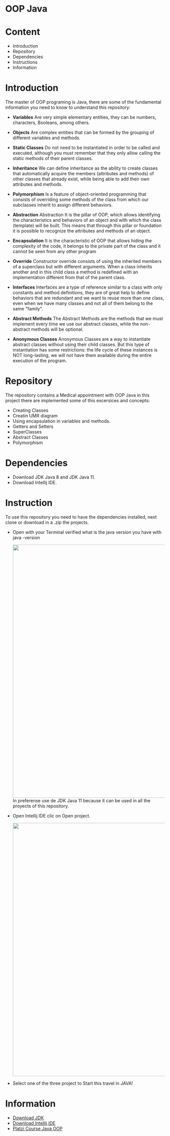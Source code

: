 # OOP Java
# Content
- Introduction
- Repository
- Dependencies
- Instructions
- Information

# Introduction

The master of OOP programing is Java, there are some of the fundamental information you need to know to understand this repository:

- **Variables** 
   Are very simple elementary entities, they can be numbers, characters, Booleans, among others.
- **Objects** 
   Are complex entities that can be formed by the grouping of different variables and methods.
 
- **Static Classes**
  Do not need to be instantiated in order to be called and executed, although you must remember that they only allow calling the static methods of their parent classes.
  
- **Inheritance**
  We can define inheritance as the ability to create classes that automatically acquire the members (attributes and methods) of other classes that already exist, while being able to add their own attributes and methods.
  
- **Polymorphism**
  Is a feature of object-oriented programming that consists of overriding some methods of the class from which our subclasses inherit to assign different behaviors.
  
- **Abstraction**
Abstraction It is the pillar of OOP, which allows identifying the characteristics and behaviors of an object and with which the class (template) will be built. This means that through this pillar or foundation it is possible to recognize the attributes and methods of an object. 

 - **Encapsulation**
  It is the characteristic of OOP that allows hiding the complexity of the code, it belongs to the private part of the class and it cannot be seen from any other program
  
- **Override**
  Constructor override consists of using the inherited members of a superclass but with different arguments.
When a class inherits another and in this child class a method is redefined with an implementation different from that of the parent class.

- **Interfaces**
  Interfaces are a type of reference similar to a class with only constants and method definitions, they are of great help to define behaviors that are redundant and we want to reuse more than one class, even when we have many classes and not all of them belong to the same "family".
  
- **Abstract Methods**
  The Abstract Methods are the methods that we must implement every time we use our abstract classes, while the non-abstract methods will be optional.
  
- **Anonymous Classes**
  Anonymous Classes are a way to instantiate abstract classes without using their child classes. But this type of instantiation has some restrictions: the life cycle of these instances is NOT long-lasting, we will not have them available during the entire execution of the program.

# Repository

The repository contains a Medical appointment with OOP Java in this project there are implemented some of this excersices and concepts:

- Creating Classes
- Creatin UMR diagram
- Using encapsulation in variables and methods.
- Getters and Setters
- SuperClasses
- Abstract Classes
- Polymorphism


# Dependencies

- Download JDK Java 8 and JDK Java 11.
- Download Intellij IDE.
                                                                                            
# Instruction
To use this repository you need to have the dependencies installed, next clone or download in a .zip the projects.
- Open with your Terminal verified what is the java version you have with
         java -version 
     <div><img src ="https://i.insider.com/5e2f46d55bc79c3214122a92?width=1000&format=jpeg&auto=webp" width ="800px">  </div>                                                                                                                                                                
    In preferense use de JDK Java 11 because it can be used in all the proyects of this repository.
                                                                                                                    
 - Open Intellij IDE clic on Open project.
   <div><img src ="https://vaadin.com/docs/latest/static/44aa85798d7510627ce48c5b38738da1/03979/welcome-screen.png" width ="800px">  </div>    
 
  - Select one of the three project to Start this travel in JAVA!                                                                                                      

# Information
- [Download JDK](https://openjdk.java.net/)
- [Download Intellij IDE](https://www.jetbrains.com/es-es/idea/download/#section=windows)
- [Platzi Course Java OOP](https://platzi.com/clases/java-oop/)

